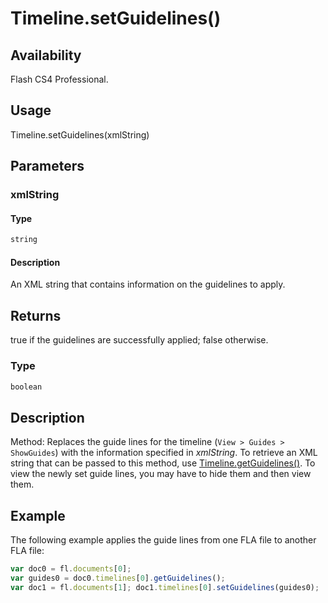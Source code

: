 # Timeline.setGuidelines()

## Availability

Flash CS4 Professional.

## Usage

Timeline.setGuidelines(xmlString)

## Parameters

### **xmlString**

#### Type

```typescript
string
```

#### Description

An XML string that contains information on the guidelines to apply.

## Returns

true if the guidelines are successfully applied; false otherwise.

### Type

```typescript
boolean
```

## Description

Method: Replaces the guide lines for the timeline (`View > Guides > ShowGuides`) with the information specified in
*xmlString*. To retrieve an XML string that can be passed to this method, use [Timeline.getGuidelines()](../Timeline_object/Timeline23.md). To view the newly set guide lines, you may have to hide them and then view them.

## Example

The following example applies the guide lines from one FLA file to another FLA file:

```javascript
var doc0 = fl.documents[0];
var guides0 = doc0.timelines[0].getGuidelines();
var doc1 = fl.documents[1]; doc1.timelines[0].setGuidelines(guides0);
```
